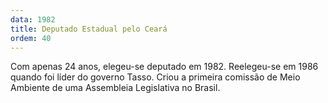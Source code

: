 ```yaml
---
data: 1982
title: Deputado Estadual pelo Ceará
ordem: 40
---
```

Com apenas 24 anos, elegeu-se deputado em 1982. Reelegeu-se em 1986 quando foi líder do governo Tasso. Criou a primeira comissão de Meio Ambiente de uma Assembleia Legislativa no Brasil.

<!-- more -->